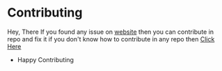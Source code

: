 # Contributing

Hey, There If you found any issue on [website](https://preetsuthar.me) then you can contribute in repo and fix it if you don't know how to contribute in any repo then [Click Here](https://www.youtube.com/watch?v=HbSjyU2vf6Y)

- Happy Contributing
